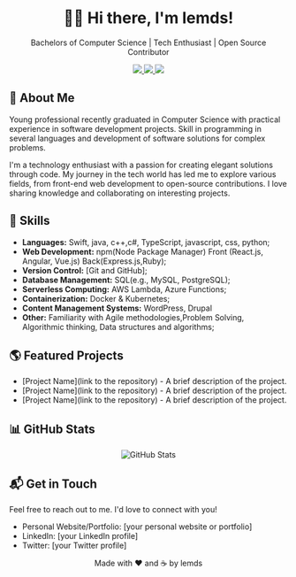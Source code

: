 <!-- Header -->
<div align="center">
  <h1>👋🏻 Hi there, I'm lemds!</h1>
  <p>Bachelors of Computer Science | Tech Enthusiast | Open Source Contributor</p>
</div>

<!-- Badges -->
<div align="center">
  <a href="[your personal website or portfolio]">
    <img src="https://img.shields.io/badge/-Portfolio-black?style=flat-square&logo=github&logoColor=white&link=[your personal website or portfolio]">
  </a>
  <a href="[your LinkedIn profile]">
    <img src="https://img.shields.io/badge/-LinkedIn-blue?style=flat-square&logo=linkedin&logoColor=white&link=[your LinkedIn profile]">
  </a>
  <a href="[your Twitter profile]">
    <img src="https://img.shields.io/badge/-Twitter-%231DA1F2?style=flat-square&logo=twitter&logoColor=white&link=[your Twitter profile]">
  </a>
</div>

<!-- About Me -->
## 🌟 About Me
Young professional recently graduated in Computer Science with practical experience in software development projects. Skill in programming in several languages and development of software solutions for complex problems.

I'm a technology enthusiast with a passion for creating elegant solutions through code. My journey in the tech world has led me to explore various fields, from front-end web development to open-source contributions. I love sharing knowledge and collaborating on interesting projects.

<!-- Skills -->
## 🚀 Skills

- **Languages:** Swift, java, c++,c#, TypeScript, javascript, css, python;
- **Web Development:** npm(Node Package Manager) Front (React.js, Angular, Vue.js) Back(Express.js,Ruby);
- **Version Control:** [Git and GitHub];
- **Database Management:** SQL(e.g., MySQL, PostgreSQL);
- **Serverless Computing:** AWS Lambda, Azure Functions;
- **Containerization:** Docker & Kubernetes;
- **Content Management Systems:** WordPress, Drupal
- **Other:** Familiarity with Agile methodologies,Problem Solving, Algorithmic thinking, Data structures and algorithms;


<!-- Featured Projects -->
## 🌎 Featured Projects

- [Project Name](link to the repository) - A brief description of the project.
- [Project Name](link to the repository) - A brief description of the project.
- [Project Name](link to the repository) - A brief description of the project.

<!-- GitHub Stats -->
## 📊 GitHub Stats

<div align="center">
  <img src="https://github-readme-stats.vercel.app/api?username=[lemds]&show_icons=true&theme=dark" alt="GitHub Stats">
</div>

<!-- Contact -->
## 📬 Get in Touch

Feel free to reach out to me. I'd love to connect with you!

- Personal Website/Portfolio: [your personal website or portfolio]
- LinkedIn: [your LinkedIn profile]
- Twitter: [your Twitter profile]

<!-- Footer -->
<div align="center">
  <p>Made with ❤️ and ☕ by lemds</p>
</div>


<!--
**lemds/lemds** is a ✨ _special_ ✨ repository because its `README.md` (this file) appears on your GitHub profile.

Here are some ideas to get you started:

- 🔭 I’m currently working on ...
- 🌱 I’m currently learning ...
- 👯 I’m looking to collaborate on ...
- 🤔 I’m looking for help with ...
- 💬 Ask me about ...
- 📫 How to reach me: ...
- 😄 Pronouns: ...
- ⚡ Fun fact: ...





